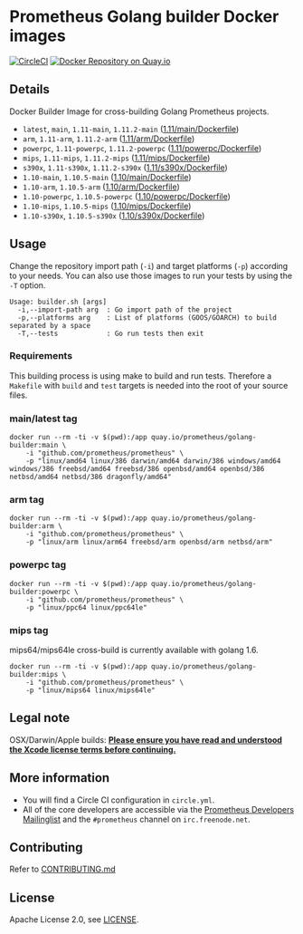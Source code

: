 # Prometheus Golang builder Docker images

[![CircleCI](https://circleci.com/gh/prometheus/golang-builder/tree/master.svg?style=shield)][circleci]
[![Docker Repository on Quay.io](https://quay.io/repository/prometheus/golang-builder/status)][quayio]

## Details

Docker Builder Image for cross-building Golang Prometheus projects.

- `latest`, `main`, `1.11-main`, `1.11.2-main` ([1.11/main/Dockerfile](1.11/main/Dockerfile))
- `arm`, `1.11-arm`, `1.11.2-arm` ([1.11/arm/Dockerfile](1.11/arm/Dockerfile))
- `powerpc`, `1.11-powerpc`, `1.11.2-powerpc` ([1.11/powerpc/Dockerfile](1.11/powerpc/Dockerfile))
- `mips`, `1.11-mips`, `1.11.2-mips` ([1.11/mips/Dockerfile](1.11/mips/Dockerfile))
- `s390x`, `1.11-s390x`, `1.11.2-s390x` ([1.11/s390x/Dockerfile](1.11/s390x/Dockerfile))
- `1.10-main`, `1.10.5-main` ([1.10/main/Dockerfile](1.10/main/Dockerfile))
- `1.10-arm`, `1.10.5-arm` ([1.10/arm/Dockerfile](1.10/arm/Dockerfile))
- `1.10-powerpc`, `1.10.5-powerpc` ([1.10/powerpc/Dockerfile](1.10/powerpc/Dockerfile))
- `1.10-mips`, `1.10.5-mips` ([1.10/mips/Dockerfile](1.10/mips/Dockerfile))
- `1.10-s390x`, `1.10.5-s390x` ([1.10/s390x/Dockerfile](1.10/s390x/Dockerfile))

## Usage

Change the repository import path (`-i`) and target platforms (`-p`) according to your needs.
You can also use those images to run your tests by using the `-T` option.

```
Usage: builder.sh [args]
  -i,--import-path arg  : Go import path of the project
  -p,--platforms arg    : List of platforms (GOOS/GOARCH) to build separated by a space
  -T,--tests            : Go run tests then exit
```

### Requirements

This building process is using make to build and run tests.
Therefore a `Makefile` with `build` and `test` targets is needed into the root of your source files.

### main/latest tag

```
docker run --rm -ti -v $(pwd):/app quay.io/prometheus/golang-builder:main \
    -i "github.com/prometheus/prometheus" \
    -p "linux/amd64 linux/386 darwin/amd64 darwin/386 windows/amd64 windows/386 freebsd/amd64 freebsd/386 openbsd/amd64 openbsd/386 netbsd/amd64 netbsd/386 dragonfly/amd64"
```

### arm tag

```
docker run --rm -ti -v $(pwd):/app quay.io/prometheus/golang-builder:arm \
    -i "github.com/prometheus/prometheus" \
    -p "linux/arm linux/arm64 freebsd/arm openbsd/arm netbsd/arm"
```

### powerpc tag

```
docker run --rm -ti -v $(pwd):/app quay.io/prometheus/golang-builder:powerpc \
    -i "github.com/prometheus/prometheus" \
    -p "linux/ppc64 linux/ppc64le"
```

### mips tag

mips64/mips64le cross-build is currently available with golang 1.6.

```
docker run --rm -ti -v $(pwd):/app quay.io/prometheus/golang-builder:mips \
    -i "github.com/prometheus/prometheus" \
    -p "linux/mips64 linux/mips64le"
```

## Legal note

OSX/Darwin/Apple builds:
**[Please ensure you have read and understood the Xcode license
   terms before continuing.](https://www.apple.com/legal/sla/docs/xcode.pdf)**

## More information

  * You will find a Circle CI configuration in `circle.yml`.
  * All of the core developers are accessible via the [Prometheus Developers Mailinglist](https://groups.google.com/forum/?fromgroups#!forum/prometheus-developers) and the `#prometheus` channel on `irc.freenode.net`.

## Contributing

Refer to [CONTRIBUTING.md](CONTRIBUTING.md)

## License

Apache License 2.0, see [LICENSE](LICENSE).

[quayio]: https://quay.io/repository/prometheus/golang-builder
[circleci]: https://circleci.com/gh/prometheus/golang-builder

